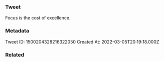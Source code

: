 ### Tweet
Focus is the cost of excellence.

### Metadata
Tweet ID: 1500204328216322050
Created At: 2022-03-05T20:19:18.000Z

### Related

